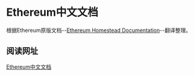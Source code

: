 # Ethereum中文文档
根据Ethereum原版文档--[Ethereum Homestead Documentation](http://www.ethdocs.org/en/latest/index.html)--翻译整理。

## 阅读网址
[Ethereum中文文档](http://ethereumdocch.readthedocs.io/en/latest/index.html)